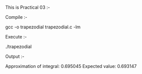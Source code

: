 This is Practical 03 :-

Compile :-

gcc -o trapezodial trapezodial.c -lm

Execute :-

./trapezodial

Output :-

Approximation of integral: 0.695045 Expected value: 0.693147
